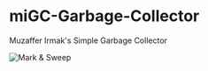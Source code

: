 # miGC-Garbage-Collector
Muzaffer Irmak's Simple Garbage Collector

![Mark & Sweep](https://upload.wikimedia.org/wikipedia/commons/thumb/4/4a/Animation_of_the_Naive_Mark_and_Sweep_Garbage_Collector_Algorithm.gif/330px-Animation_of_the_Naive_Mark_and_Sweep_Garbage_Collector_Algorithm.gif)
